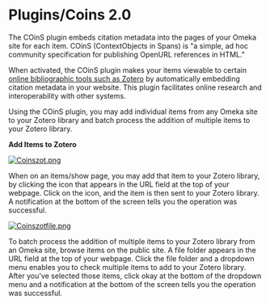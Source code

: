 
Plugins/Coins 2.0
=================


The COinS plugin embeds citation metadata into the pages of your Omeka site for each item. COinS (ContextObjects in Spans) is "a simple, ad hoc community specification for publishing OpenURL references in HTML."

When activated, the COinS plugin makes your items viewable to certain [online bibliographic tools such as Zotero](http://www.zotero.org/) by automatically embedding citation metadata in your website. This plugin facilitates online research and interoperability with other systems.

Using the COinS plugin, you may add individual items from any Omeka site to your Zotero library and batch process the addition of multiple items to your Zotero library.

**Add Items to Zotero**


[![Coinszot.png](https://omeka.org/c/images/0/0c/Coinszot.png)](https://omeka.org/codex/File:Coinszot.png)


When on an items/show page, you may add that item to your Zotero library, by clicking the icon that appears in the URL field at the top of your webpage. Click on the icon, and the item is then sent to your Zotero library. A notification at the bottom of the screen tells you the operation was successful.


[![Coinszotfile.png](https://omeka.org/c/images/c/c1/Coinszotfile.png)](https://omeka.org/codex/ )

To batch process the addition of multiple items to your Zotero library from an Omeka site, browse items on the public site. A file folder appears in the URL field at the top of your webpage. Click the file folder and a dropdown menu enables you to check multiple items to add to your Zotero library. After you've selected those items, click okay at the bottom of the dropdown menu and a notification at the bottom of the screen tells you the operation was successful.

